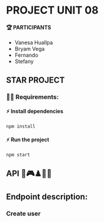 # PROJECT UNIT 08

#### 🏆 PARTICIPANTS

  - Vanesa Huallpa
  - Bryam Vega
  - Fernando 
  - Stefany

## STAR PROJECT
### 🧑‍💻 Requirements:

#### ⚡ Install dependencies

####
    npm install
  ####

#### ⚡ Run the project 

####
    npm start
  ####

## API 👾🎮♟🎲📲

## Endpoint description:

### Create user
